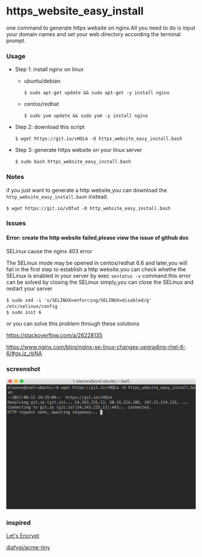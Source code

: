 # https_website_easy_install
one command to generate https website on nginx.All you need to do is input your domain names and set your web directory according the terminal prompt.

### Usage

- Step 1: install nginx on linux

  - ubuntu/debian

    ````
    $ sudo apt-get update && sudo apt-get -y install nginx
    ````

  - centos/redhat

    ```
    $ sudo yum update && sudo yum -y install nginx
    ```

- Step 2: download this script

  ``` 
  $ wget https://git.io/vHQLm -O https_website_easy_install.bash
  ```

- Step 3: generate https website on your linux server

  ```
  $ sudo bash https_website_easy_install.bash
  ```




### Notes

if you just want to generate a http website,you can download the `http_website_easy_install.bash` instead.

```
$ wget https://git.io/vQfud -O http_website_easy_install.bash
```



### Issues

#### Error: create the http website failed,please view the issue of github doc

SELinux cause the nginx 403 error

The SELinux mode may be opened in centos/redhat 6.6 and later,you will fail in the first step to establish a http website.you can check whethe the SELinux is enabled in your server by exec `sestatus -v` command.this error can be solved by closing the SELinux simply,you can close the SELinux and restart your server

```
$ sudo sed -i 's/SELINUX=enforcing/SELINUX=disabled/g' /etc/selinux/config
$ sudo init 6
```

or you can solve this problem through these solutions

https://stackoverflow.com/a/26228135

https://www.nginx.com/blog/nginx-se-linux-changes-upgrading-rhel-6-6/#gs.iz_rbNA


### screenshot

![screenshot](screenshot/20170613.gif)



###  inspired

[Let's Encrypt](https://letsencrypt.org)

[diafygi/acme-tiny](https://github.com/diafygi/acme-tiny)


